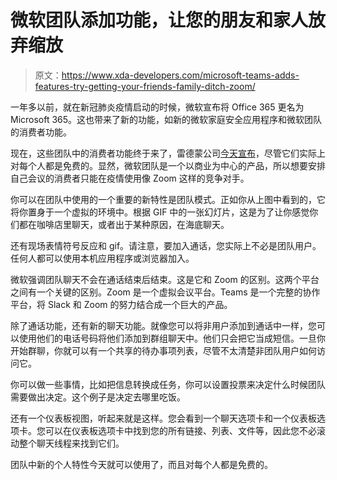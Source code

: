 # 微软团队添加功能，让您的朋友和家人放弃缩放

> 原文：<https://www.xda-developers.com/microsoft-teams-adds-features-try-getting-your-friends-family-ditch-zoom/>

一年多以前，就在新冠肺炎疫情启动的时候，微软宣布将 Office 365 更名为 Microsoft 365。这也带来了新的功能，如新的微软家庭安全应用程序和微软团队的消费者功能。

现在，这些团队中的消费者功能终于来了，雷德蒙公司[今天宣布](https://www.microsoft.com/en-us/microsoft-365/blog/2021/05/17/microsoft-teams-now-brings-family-and-friends-together-to-call-chat-and-make-plans/)，尽管它们实际上对每个人都是免费的。显然，微软团队是一个以商业为中心的产品，所以想要安排自己会议的消费者只能在疫情使用像 Zoom 这样的竞争对手。

你可以在团队中使用的一个重要的新特性是团队模式。正如你从上图中看到的，它将你置身于一个虚拟的环境中。根据 GIF 中的一张幻灯片，这是为了让你感觉你们都在咖啡店里聊天，或者出于某种原因，在海底聊天。

还有现场表情符号反应和 gif。请注意，要加入通话，您实际上不必是团队用户。任何人都可以使用本机应用程序或浏览器加入。

微软强调团队聊天不会在通话结束后结束。这是它和 Zoom 的区别。这两个平台之间有一个关键的区别。Zoom 是一个虚拟会议平台。Teams 是一个完整的协作平台，将 Slack 和 Zoom 的努力结合成一个巨大的产品。

除了通话功能，还有新的聊天功能。就像您可以将非用户添加到通话中一样，您可以使用他们的电话号码将他们添加到群组聊天中。他们只会把它当成短信。一旦你开始群聊，你就可以有一个共享的待办事项列表，尽管不太清楚非团队用户如何访问它。

你可以做一些事情，比如把信息转换成任务，你可以设置投票来决定什么时候团队需要做出决定。这个例子是决定去哪里吃饭。

还有一个仪表板视图，听起来就是这样。您会看到一个聊天选项卡和一个仪表板选项卡。您可以在仪表板选项卡中找到您的所有链接、列表、文件等，因此您不必滚动整个聊天线程来找到它们。

团队中新的个人特性今天就可以使用了，而且对每个人都是免费的。